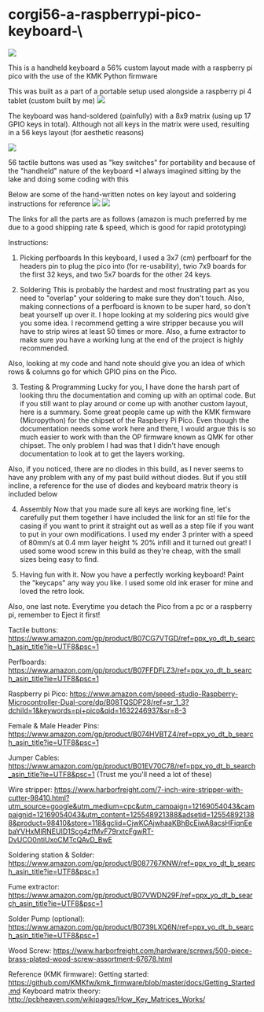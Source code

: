 # corgi56-a-raspberrypi-pico-keyboard-\

<img src ="https://user-images.githubusercontent.com/70709101/134220817-9b618a65-e604-4f35-b56d-d4699ebc8601.jpg">


This is a handheld keyboard a 56% custom layout made with a raspberry pi pico with the use of the KMK Python firmware

This was built as a part of a portable setup used alongside a raspberry pi 4 tablet (custom built by me)
<img src="https://user-images.githubusercontent.com/70709101/134221447-0988b1fa-b43b-4ab4-bee8-752074ab9996.jpg">

The keyboard was hand-soldered (painfully) with a 8x9 matrix (using up 17 GPIO keys in total). Although not all keys in the matrix were used, resulting in a 56 keys layout (for aesthetic reasons)

<img src="https://user-images.githubusercontent.com/70709101/134222109-16b41c9b-3cec-46f8-b8e6-793dd429dc3c.jpg">


56 tactile buttons was used as "key switches" for portability and because of the "handheld" nature of the keyboard
*I always imagined sitting by the lake and doing some coding with this

Below are some of the hand-written notes on key layout and soldering instructions for reference
<img src ="https://user-images.githubusercontent.com/70709101/134222592-08590939-4593-46a2-8e02-e1d5bfd5c6c8.jpg">
<img src ="https://user-images.githubusercontent.com/70709101/134222621-59f21d04-f724-49b8-87c2-dcbfc1f957f2.jpg">



The links for all the parts are as follows (amazon is much preferred by me due to a good shipping rate & speed, which is good for rapid prototyping)

Instructions:

1. Picking perfboards
In this keyboard, I used a 3x7 (cm) perfboarf for the headers pin to plug the pico into (for re-usability), twio 7x9 boards for the first 32 keys, and two 5x7 boards for the other 24 keys.

2. Soldering 
This is probably the hardest and most frustrating part as you need to "overlap" your soldering to make sure they don't touch. Also, making connections of a perfboard is known to be super hard, so don't beat yourself up over it. I hope looking at my soldering pics would give you some idea.
I recommend getting a wire stripper because you will have to strip wires at least 50 times or more. Also, a fume extractor to make sure you have a working lung at the end of the project is highly recommended.

Also, looking at my code and hand note should give you an idea of which rows & columns go for which GPIO pins on the Pico.

3. Testing & Programming
Lucky for you, I have done the harsh part of looking thru the documentation and coming up with an optimal code.
But if you still want to play around or come up with another custom layout, here is a summary.
Some great people came up with the KMK firmware (Micropython) for the chipset of the Raspbery Pi Pico. Even though the documentation needs some work here and there, I would argue this is so much easier to work with than the OP firmware known as QMK for other chipset. The only problem I had was that I didn't have enough documentation to look at to get the layers working.

Also, if you noticed, there are no diodes in this build, as I never seems to have any problem with any of my past build without diodes. But if you still incline, a reference for the use of diodes and keyboard matrix theory is included below

4. Assembly
Now that you made sure all keys are working fine, let's carefully put them together
I have included the link for an stl file for the casing if you want to print it straight out
as well as a step file if you want to put in your own modifications.
I used my ender 3 printer with a speed of 80mm/s at 0.4 mm layer height % 20% infill and it turned out great!
I used some wood screw in this build as they're cheap, with the small sizes being easy to find.

5. Having fun with it.
Now you have a perfectly working keyboard! Paint the "keycaps" any way you like. I used some old ink eraser for mine and loved the retro look.

Also, one last note. Everytime you detach the Pico from a pc or a raspberry pi, remember to Eject it first!


Tactile buttons: https://www.amazon.com/gp/product/B07CG7VTGD/ref=ppx_yo_dt_b_search_asin_title?ie=UTF8&psc=1

Perfboards: https://www.amazon.com/gp/product/B07FFDFLZ3/ref=ppx_yo_dt_b_search_asin_title?ie=UTF8&psc=1

Raspberry pi Pico: https://www.amazon.com/seeed-studio-Raspberry-Microcontroller-Dual-core/dp/B08TQSDP28/ref=sr_1_3?dchild=1&keywords=pi+pico&qid=1632246937&sr=8-3

Female & Male Header Pins: https://www.amazon.com/gp/product/B074HVBTZ4/ref=ppx_yo_dt_b_search_asin_title?ie=UTF8&psc=1

Jumper Cables: https://www.amazon.com/gp/product/B01EV70C78/ref=ppx_yo_dt_b_search_asin_title?ie=UTF8&psc=1 (Trust me you'll need a lot of these)

Wire stripper: https://www.harborfreight.com/7-inch-wire-stripper-with-cutter-98410.html?utm_source=google&utm_medium=cpc&utm_campaign=12169054043&campaignid=12169054043&utm_content=125548921388&adsetid=125548921388&product=98410&store=118&gclid=CjwKCAjwhaaKBhBcEiwA8acsHFiqnEebaYVHxMlRNEUID1Scg4zfMvF79rxtcFgwRT-DvUCO0ntiUxoCMTcQAvD_BwE

Soldering station & Solder: https://www.amazon.com/gp/product/B087767KNW/ref=ppx_yo_dt_b_search_asin_title?ie=UTF8&psc=1

Fume extractor: https://www.amazon.com/gp/product/B07VWDN29F/ref=ppx_yo_dt_b_search_asin_title?ie=UTF8&psc=1

Solder Pump (optional): https://www.amazon.com/gp/product/B0739LXQ6N/ref=ppx_yo_dt_b_search_asin_title?ie=UTF8&psc=1

Wood Screw: https://www.harborfreight.com/hardware/screws/500-piece-brass-plated-wood-screw-assortment-67678.html

Reference (KMK firmware):
Getting started: https://github.com/KMKfw/kmk_firmware/blob/master/docs/Getting_Started.md
Keyboard matrix theory: http://pcbheaven.com/wikipages/How_Key_Matrices_Works/

